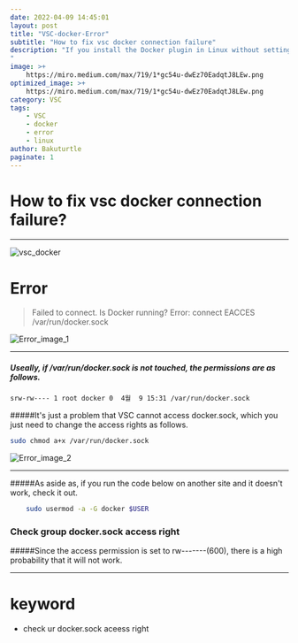 ```yaml
---
date: 2022-04-09 14:45:01
layout: post
title: "VSC-docker-Error"
subtitle: "How to fix vsc docker connection failure"
description: "If you install the Docker plugin in Linux without setting anything, the connection will fail.
"
image: >+
    https://miro.medium.com/max/719/1*gc54u-dwEz70EadqtJ8LEw.png
optimized_image: >+
    https://miro.medium.com/max/719/1*gc54u-dwEz70EadqtJ8LEw.png
category: VSC
tags:
    - VSC
    - docker
    - error
    - linux
author: Bakuturtle
paginate: 1
---
```


# How to fix vsc docker connection failure?
***
![vsc_docker](https://miro.medium.com/max/719/1*gc54u-dwEz70EadqtJ8LEw.png)

# Error 

>Failed to connect. Is Docker running?
    Error: connect EACCES /var/run/docker.sock

![Error_image_1](https://camo.githubusercontent.com/74d7351eb59df1a3809980e4f82243e52d97167dc773cdf25590b3b0a7b09d2f/68747470733a2f2f692e6962622e636f2f68466e516742472f323032322d30342d30392d32302d32342d32302e706e67)

---

##### Useally, if /var/run/docker.sock is not touched, the permissions are as follows.

```bash
srw-rw---- 1 root docker 0  4월  9 15:31 /var/run/docker.sock
```
#####It's just a problem that VSC cannot access docker.sock, which you just need to change the access rights as follows.



```bash
sudo chmod a+x /var/run/docker.sock
```
![Error_image_2](https://camo.githubusercontent.com/d435d7e9319e6bb37daebdf61cc7a8ed16acb820f63d1da9eafbdca3a54a7ea2/68747470733a2f2f692e6962622e636f2f317157665150502f323032322d30342d30392d32302d32352d30312e706e67)

---



#####As aside as, if you run the code below on another site and it doesn't work, check it out.

```bash
    sudo usermod -a -G docker $USER
```
### Check group docker.sock access right

#####Since the access permission is set to rw-------(600), there is a high probability that it will not work.

---


# keyword 

* check ur docker.sock aceess right